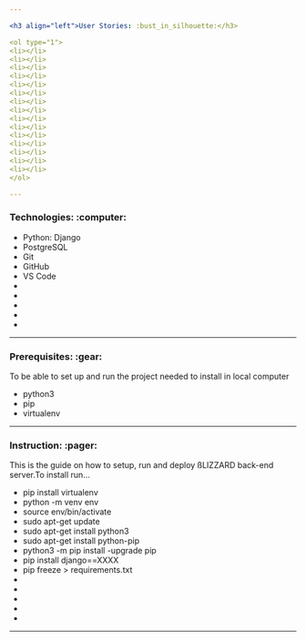```yaml
---

<h3 align="left">User Stories: :bust_in_silhouette:</h3>

<ol type="1">
<li></li>
<li></li>
<li></li>
<li></li>
<li></li>
<li></li>
<li></li>
<li></li>
<li></li>
<li></li>
<li></li>
<li></li>
<li></li>
<li></li>
<li></li>
</ol>

---
```


<h3 align="left">Technologies: :computer:</h3>

<ul>
<li>Python: Django</li>
<li>PostgreSQL</li>
<li>Git</li>
<li>GitHub</li>
<li>VS Code</li>
<li></li>
<li></li>
<li></li>
<li></li>
<li></li>
</ul>

---

<h3 align="left"> Prerequisites: :gear:</h3>
<p align="left">To be able to set up and run the project needed to install in local computer</p>
<ul>
<li>python3</li>
<li>pip</li>
<li>virtualenv</li>
</ul>

---

<h3 align="left">Instruction: :pager:</h3>
<p align="left">This is the guide on how to setup, run and deploy ßLIZZARD back-end server.To install run...</p>
<ul>
<li>pip install virtualenv</li>
<li>python -m venv env</li>
<li>source env/bin/activate</li>
<li>sudo apt-get update</li>
<li>sudo apt-get install python3</li>
<li>sudo apt-get install python-pip</li>
<li>python3 -m pip install -upgrade pip </li>
<li>pip install django==XXXX</li>
<li>pip freeze > requirements.txt</li>
<li></li>
<li></li>
<li></li>
<li></li>
<li></li>
</ul>

---

